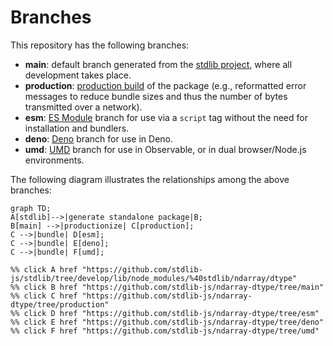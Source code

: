 <!--

@license Apache-2.0

Copyright (c) 2022 The Stdlib Authors.

Licensed under the Apache License, Version 2.0 (the "License");
you may not use this file except in compliance with the License.
You may obtain a copy of the License at

    http://www.apache.org/licenses/LICENSE-2.0

Unless required by applicable law or agreed to in writing, software
distributed under the License is distributed on an "AS IS" BASIS,
WITHOUT WARRANTIES OR CONDITIONS OF ANY KIND, either express or implied.
See the License for the specific language governing permissions and
limitations under the License.

-->

# Branches

This repository has the following branches:

-   **main**: default branch generated from the [stdlib project][stdlib-url], where all development takes place.
-   **production**: [production build][production-url] of the package (e.g., reformatted error messages to reduce bundle sizes and thus the number of bytes transmitted over a network).
-   **esm**: [ES Module][esm-url] branch for use via a `script` tag without the need for installation and bundlers.
-   **deno**: [Deno][deno-url] branch for use in Deno.
-   **umd**: [UMD][umd-url] branch for use in Observable, or in dual browser/Node.js environments.

The following diagram illustrates the relationships among the above branches:

```mermaid
graph TD;
A[stdlib]-->|generate standalone package|B;
B[main] -->|productionize| C[production];
C -->|bundle| D[esm];
C -->|bundle| E[deno];
C -->|bundle| F[umd];

%% click A href "https://github.com/stdlib-js/stdlib/tree/develop/lib/node_modules/%40stdlib/ndarray/dtype"
%% click B href "https://github.com/stdlib-js/ndarray-dtype/tree/main"
%% click C href "https://github.com/stdlib-js/ndarray-dtype/tree/production"
%% click D href "https://github.com/stdlib-js/ndarray-dtype/tree/esm"
%% click E href "https://github.com/stdlib-js/ndarray-dtype/tree/deno"
%% click F href "https://github.com/stdlib-js/ndarray-dtype/tree/umd"
```

[stdlib-url]: https://github.com/stdlib-js/stdlib/tree/develop/lib/node_modules/%40stdlib/ndarray/dtype
[production-url]: https://github.com/stdlib-js/ndarray-dtype/tree/production
[deno-url]: https://github.com/stdlib-js/ndarray-dtype/tree/deno
[umd-url]: https://github.com/stdlib-js/ndarray-dtype/tree/umd
[esm-url]: https://github.com/stdlib-js/ndarray-dtype/tree/esm